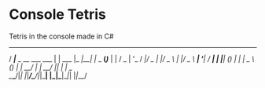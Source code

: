 # Console Tetris
 
Tetris in the console made in C#

  ____                      _        _____    _        _     
 / ___|___  _ __  ___  ___ | | ___  |_   _|__| |_ _ __(_)___ 
| |   / _ \| '_ \/ __|/ _ \| |/ _ \   | |/ _ \ __| '__| / __|
| |__| (_) | | | \__ \ (_) | |  __/   | |  __/ |_| |  | \__ \
 \____\___/|_| |_|___/\___/|_|\___|   |_|\___|\__|_|  |_|___/
